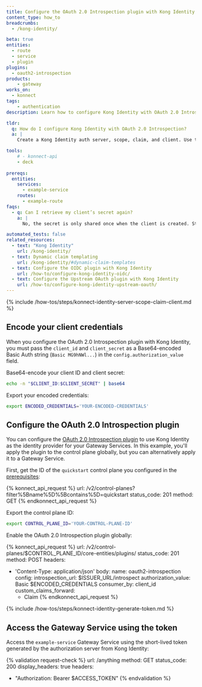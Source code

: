 ```yaml
---
title: Configure the OAuth 2.0 Introspection plugin with Kong Identity
content_type: how_to
breadcrumbs:
  - /kong-identity/

beta: true
entities:
  - route
  - service
  - plugin
plugins:
  - oauth2-introspection
products:
    - gateway
works_on:
  - konnect
tags:
    - authentication
description: Learn how to configure Kong Identity with OAuth 2.0 Introspection.

tldr: 
  q: How do I configure Kong Identity with OAuth 2.0 Introspection?
  a: | 
    Create a Kong Identity auth server, scope, claim, and client. Use the Base64-encoded client ID and client secret for `config.authorization_value` in the OAuth 2.0 Introspection plugin configuration as well as your auth server introspection endpoint. Generate a client token by sending a POST request to `$ISSUER_URL/oauth/token` and use the access token in a header when you send a request to a protected Gateway Service.

tools:
    # - konnect-api
    - deck
  
prereqs:
  entities:
    services:
      - example-service
    routes:
      - example-route
faqs:
  - q: Can I retrieve my client’s secret again?
    a: |
      No, the secret is only shared once when the client is created. Store it securely.

automated_tests: false
related_resources:
  - text: "Kong Identity"
    url: /kong-identity/
  - text: Dynamic claim templating
    url: /kong-identity/#dynamic-claim-templates
  - text: Configure the OIDC plugin with Kong Identity
    url: /how-to/configure-kong-identity-oidc/
  - text: Configure the Upstream OAuth plugin with Kong Identity
    url: /how-to/configure-kong-identity-upstream-oauth/
---
```


{% include /how-tos/steps/konnect-identity-server-scope-claim-client.md %}

## Encode your client credentials

When you configure the OAuth 2.0 Introspection plugin with Kong Identity, you must pass the `client_id` and `client_secret` as a Base64-encoded Basic Auth string (`Basic MG9hNWl...`) in the `config.authorization_value` field.

Base64-encode your client ID and client secret:
```sh
echo -n "$CLIENT_ID:$CLIENT_SECRET" | base64
```

Export your encoded credentials:
```sh
export ENCODED_CREDENTIALS='YOUR-ENCODED-CREDENTIALS'
```

## Configure the OAuth 2.0 Introspection plugin

You can configure the [OAuth 2.0 Introspection plugin](/plugins/oauth2-introspection/) to use Kong Identity as the identity provider for your Gateway Services. In this example, you'll apply the plugin to the control plane globally, but you can alternatively apply it to a Gateway Service.

First, get the ID of the `quickstart` control plane you configured in the [prerequisites](#kong-konnect):

<!--vale off-->
{% konnect_api_request %}
url: /v2/control-planes?filter%5Bname%5D%5Bcontains%5D=quickstart
status_code: 201
method: GET
{% endkonnect_api_request %}
<!--vale on-->

Export the control plane ID:
```sh
export CONTROL_PLANE_ID='YOUR-CONTROL-PLANE-ID'
```

Enable the OAuth 2.0 Introspection plugin globally:
<!--vale off-->
{% konnect_api_request %}
url: /v2/control-planes/$CONTROL_PLANE_ID/core-entities/plugins/
status_code: 201
method: POST
headers:
  - 'Content-Type: application/json'
body:
  name: oauth2-introspection
  config:
    introspection_url: $ISSUER_URL/introspect
    authorization_value: Basic $ENCODED_CREDENTIALS
    consumer_by: client_id
    custom_claims_forward: 
    - Claim
{% endkonnect_api_request %}
<!--vale on-->

{% include /how-tos/steps/konnect-identity-generate-token.md %}

## Access the Gateway Service using the token 
Access the `example-service` Gateway Service using the short-lived token generated by the authorization server from Kong Identity:

{% validation request-check %}
url: /anything
method: GET
status_code: 200
display_headers: true
headers:
  - "Authorization: Bearer $ACCESS_TOKEN"
{% endvalidation %}

